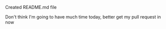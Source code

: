 Created README.md file

Don't think I'm going to have much time today, better get my pull request in now
